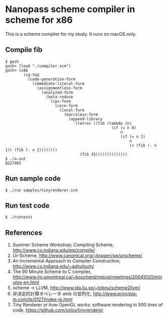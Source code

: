 # Nanopass scheme compiler in scheme for x86

This is a scheme compiler for my study.
It runs on macOS only.

## Compile fib

```
$ gosh
gosh> (load "./compiler.scm")
gosh> (x86
        (cg-top
          (code-generation-form
            (immediate-literal-form
              (assignmentless-form
                (analyzed-form
                  (beta-reduce
                    (cps-form
                      (core-form
                        (local-form
                          (macroless-form
                            (append-library
                              '(letrec ((fib (lambda (n)
                                               (if (= n 0)
                                                   n
                                                   (if (= n 1)
                                                       n
                                                       (+ (fib (- n 1)) (fib (- n 2))))))))
                                 (fib 35))))))))))))))
$ ./a.out
9227465
```

## Run sample code

```
$ ./run samples/tinyrenderer.scm
```

## Run test code

```
$ ./runtests
```

## References

1. Summer Scheme Workshop; Compiling Scheme, http://www.cs.indiana.edu/eip/compile/
1. Ur-Scheme, http://www.canonical.org/~kragen/sw/urscheme/
1. An Incremental Approach to Compiler Construction, http://www.cs.indiana.edu/~aghuloum/
1. The 90 Minute Scheme to C compiler, http://www.iro.umontreal.ca/~boucherd/mslug/meetings/20041020/minutes-en.html
1. scheme -> LLVM, http://www.ida.liu.se/~tobnu/scheme2llvm/
1. 非決定的計算オペレータ amb の並列化, http://www.principia-m.com/ts/0127/index-jp.html
1. Tiny Renderer or how OpenGL works: software rendering in 500 lines of code, https://github.com/ssloy/tinyrenderer
